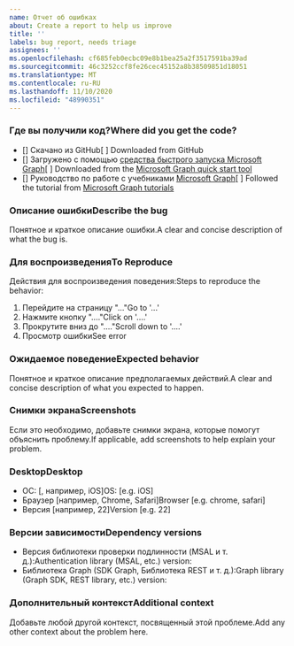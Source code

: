 ```yaml
---
name: Отчет об ошибках
about: Create a report to help us improve
title: ''
labels: bug report, needs triage
assignees: ''
ms.openlocfilehash: cf685feb0ecbc09e8b1bea25a2f3517591ba39ad
ms.sourcegitcommit: 46c3252ccf8fe26cec45152a8b38509851d18051
ms.translationtype: MT
ms.contentlocale: ru-RU
ms.lasthandoff: 11/10/2020
ms.locfileid: "48990351"
---
```

### <a name="where-did-you-get-the-code"></a><span data-ttu-id="a96e9-102">Где вы получили код?</span><span class="sxs-lookup"><span data-stu-id="a96e9-102">Where did you get the code?</span></span>

- <span data-ttu-id="a96e9-103">[] Скачано из GitHub</span><span class="sxs-lookup"><span data-stu-id="a96e9-103">[ ] Downloaded from GitHub</span></span>
- <span data-ttu-id="a96e9-104">[] Загружено с помощью [средства быстрого запуска Microsoft Graph](https://developer.microsoft.com/graph/quick-start)</span><span class="sxs-lookup"><span data-stu-id="a96e9-104">[ ] Downloaded from the [Microsoft Graph quick start tool](https://developer.microsoft.com/graph/quick-start)</span></span>
- <span data-ttu-id="a96e9-105">[] Руководство по работе с учебниками [Microsoft Graph](https://docs.microsoft.com/graph/tutorials)</span><span class="sxs-lookup"><span data-stu-id="a96e9-105">[ ] Followed the tutorial from [Microsoft Graph tutorials](https://docs.microsoft.com/graph/tutorials)</span></span>

### <a name="describe-the-bug"></a><span data-ttu-id="a96e9-106">Описание ошибки</span><span class="sxs-lookup"><span data-stu-id="a96e9-106">Describe the bug</span></span>

<span data-ttu-id="a96e9-107">Понятное и краткое описание ошибки.</span><span class="sxs-lookup"><span data-stu-id="a96e9-107">A clear and concise description of what the bug is.</span></span>

### <a name="to-reproduce"></a><span data-ttu-id="a96e9-108">Для воспроизведения</span><span class="sxs-lookup"><span data-stu-id="a96e9-108">To Reproduce</span></span>

<span data-ttu-id="a96e9-109">Действия для воспроизведения поведения:</span><span class="sxs-lookup"><span data-stu-id="a96e9-109">Steps to reproduce the behavior:</span></span>

1. <span data-ttu-id="a96e9-110">Перейдите на страницу "..."</span><span class="sxs-lookup"><span data-stu-id="a96e9-110">Go to '...'</span></span>
1. <span data-ttu-id="a96e9-111">Нажмите кнопку "...."</span><span class="sxs-lookup"><span data-stu-id="a96e9-111">Click on '....'</span></span>
1. <span data-ttu-id="a96e9-112">Прокрутите вниз до "...."</span><span class="sxs-lookup"><span data-stu-id="a96e9-112">Scroll down to '....'</span></span>
1. <span data-ttu-id="a96e9-113">Просмотр ошибки</span><span class="sxs-lookup"><span data-stu-id="a96e9-113">See error</span></span>

### <a name="expected-behavior"></a><span data-ttu-id="a96e9-114">Ожидаемое поведение</span><span class="sxs-lookup"><span data-stu-id="a96e9-114">Expected behavior</span></span>

<span data-ttu-id="a96e9-115">Понятное и краткое описание предполагаемых действий.</span><span class="sxs-lookup"><span data-stu-id="a96e9-115">A clear and concise description of what you expected to happen.</span></span>

### <a name="screenshots"></a><span data-ttu-id="a96e9-116">Снимки экрана</span><span class="sxs-lookup"><span data-stu-id="a96e9-116">Screenshots</span></span>

<span data-ttu-id="a96e9-117">Если это необходимо, добавьте снимки экрана, которые помогут объяснить проблему.</span><span class="sxs-lookup"><span data-stu-id="a96e9-117">If applicable, add screenshots to help explain your problem.</span></span>

### <a name="desktop"></a><span data-ttu-id="a96e9-118">Desktop</span><span class="sxs-lookup"><span data-stu-id="a96e9-118">Desktop</span></span>

- <span data-ttu-id="a96e9-119">ОС: [, например, iOS]</span><span class="sxs-lookup"><span data-stu-id="a96e9-119">OS: [e.g. iOS]</span></span>
- <span data-ttu-id="a96e9-120">Браузер [например, Chrome, Safari]</span><span class="sxs-lookup"><span data-stu-id="a96e9-120">Browser [e.g. chrome, safari]</span></span>
- <span data-ttu-id="a96e9-121">Версия [например, 22]</span><span class="sxs-lookup"><span data-stu-id="a96e9-121">Version [e.g. 22]</span></span>

### <a name="dependency-versions"></a><span data-ttu-id="a96e9-122">Версии зависимости</span><span class="sxs-lookup"><span data-stu-id="a96e9-122">Dependency versions</span></span>

- <span data-ttu-id="a96e9-123">Версия библиотеки проверки подлинности (MSAL и т. д.):</span><span class="sxs-lookup"><span data-stu-id="a96e9-123">Authentication library (MSAL, etc.) version:</span></span>
- <span data-ttu-id="a96e9-124">Библиотека Graph (SDK Graph, Библиотека REST и т. д.):</span><span class="sxs-lookup"><span data-stu-id="a96e9-124">Graph library (Graph SDK, REST library, etc.) version:</span></span>

### <a name="additional-context"></a><span data-ttu-id="a96e9-125">Дополнительный контекст</span><span class="sxs-lookup"><span data-stu-id="a96e9-125">Additional context</span></span>

<span data-ttu-id="a96e9-126">Добавьте любой другой контекст, посвященный этой проблеме.</span><span class="sxs-lookup"><span data-stu-id="a96e9-126">Add any other context about the problem here.</span></span>

